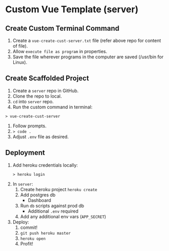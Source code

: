 # Custom Vue Template (server)

## Create Custom Terminal Command

1. Create a `vue-create-cust-server.txt` file (refer above repo for content of file).
1. Allow `execute file as program` in properties.
1. Save the file wherever programs in the computer are saved (/usr/bin for Linux).

## Create Scaffolded Project
1. Create a `server` repo in GitHub.
1. Clone the repo to local.
1. `cd` into `server` repo.
1. Run the custom command in terminal:
  ```
  > vue-create-cust-server
  ```
1. Follow prompts.
1. `> code .`
1. Adjust `.env` file as desired.

## Deployment

1. Add heroku credentials locally:
    ```
    > heroku login
    ```
1. In `server`:
    1. Create heroku project `heroku create`
    1. Add postgres db
        * Dashboard
    1. Run `db` scripts against prod db
        * Additional `.env` required
    1. Add any additional env vars (`APP_SECRET`)
1. Deploy:
    1. commit!
    1. `git push heroku master`
    1. `heroku open`
    1. Profit!